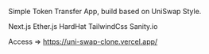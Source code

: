 Simple Token Transfer App, build based on UniSwap Style.

Next.js Ether.js HardHat TailwindCss Sanity.io

Access => https://uni-swap-clone.vercel.app/
